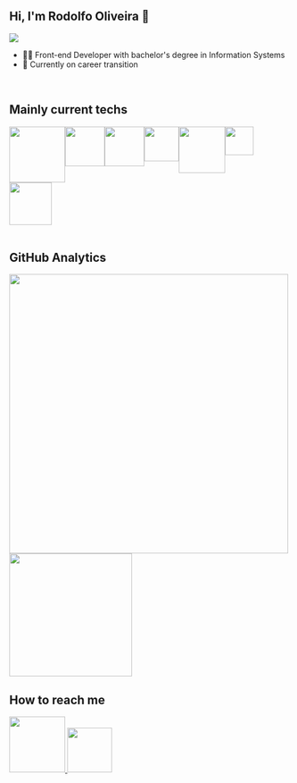 ## Hi, I'm Rodolfo Oliveira 👋
![](https://komarev.com/ghpvc/?username=rodolfooliveiram&color=4d4dff)

- 👨‍💻 Front-end Developer with bachelor's degree in Information Systems
- 💼 Currently on career transition

<br>

## Mainly current techs

<div style="display: flex; flex-wrap: wrap;">
  <img width="100em" src="https://img.shields.io/badge/-JavaScript-05122A?style=flat&logo=javascript">
  <img width="71em" src="https://img.shields.io/badge/-React-05122A?style=flat&logo=react">
  <img width="71em" src="https://img.shields.io/badge/-HTML-05122A?style=flat&logo=HTML5">
  <img width="62em" src="https://img.shields.io/badge/-CSS-05122A?style=flat&logo=CSS3&logoColor=1572B6">
  <br>
  <img width="83em" src="https://img.shields.io/badge/-Node.js-05122A?style=flat&logo=node.js">
  <img width="51em" src="https://img.shields.io/badge/-Git-05122A?style=flat&logo=git">
  <img width="76em" src="https://img.shields.io/badge/-GitHub-05122A?style=flat&logo=github">
</div>

<br>

## GitHub Analytics

<img width="500em" src="https://github-readme-stats.vercel.app/api?username=rodolfooliveiram&show_icons=true&title_color=4d4dff&icon_color=fada5f&rank_icon=github&bg_color=010409&border_color=010409&theme=github_dark#gh-dark-mode-only">
<img height="220px" src="https://github-readme-stats.vercel.app/api/top-langs/?username=rodolfooliveiram&show_icons=true&title_color=4d4dff&text_color=ffffff&icon_color=fada5f&bg_color=010409&border_color=010409&layout=compact">

<!--
[![Rodolfo's GitHub stats-Dark](https://github-readme-stats.vercel.app/api?username=rodolfooliveiram&show_icons=true&title_color=4d4dff&icon_color=fada5f&rank_icon=github&bg_color=010409&border_color=010409&theme=github_dark#gh-dark-mode-only)](https://github.com/anuraghazra/github-readme-stats#gh-dark-mode-only)
[![Rodolfo's GitHub stats-Light](https://github-readme-stats.vercel.app/api?username=rodolfooliveiram&show_icons=true&theme=default#gh-light-mode-only)](https://github.com/anuraghazra/github-readme-stats#gh-light-mode-only)
-->

## How to reach me

 <a href="https://www.linkedin.com/in/rodolfooliveiram">
  <img width="100em" src="https://img.shields.io/badge/LinkedIn-0a66c2?style=flat&logo=linkedin&logoColor=white&labelColor=0a66c2" />
 </a>

 <a href="mailto:rodolfoalvesmdo@gmail.com">
  <img <img width="80em" src="https://img.shields.io/badge/Gmail-e8413a?style=flat&logo=gmail&logoColor=white&labelColor=e8413a" />
 </a>
